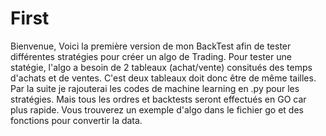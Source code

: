 # First
Bienvenue,
Voici la première version de mon BackTest afin de tester différentes stratégies pour créer un algo de Trading.
Pour tester une statégie, l'algo a besoin de 2 tableaux (achat/vente) consitués des temps d'achats et de ventes.
C'est deux tableaux doit donc être de même tailles.
Par la suite je rajouterai les codes de machine learning en .py pour les stratégies.
Mais tous les ordres et backtests seront effectués en GO car plus rapide.
Vous trouverez un exemple d'algo dans le fichier go et des fonctions pour convertir la data.
